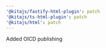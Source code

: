 ```yaml
---
'@kitajs/fastify-html-plugin': patch
'@kitajs/ts-html-plugin': patch
'@kitajs/html': patch
---
```


Added OICD publishing
